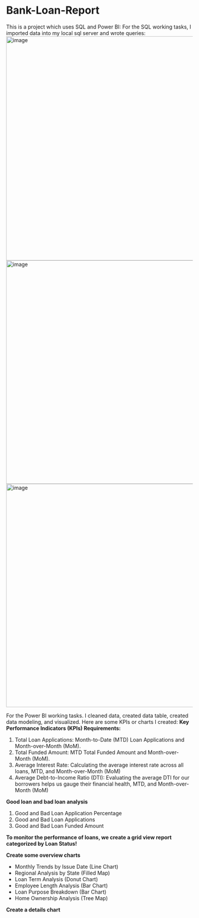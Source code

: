 # Bank-Loan-Report
This is a project which uses SQL and Power BI:
For the SQL working tasks, I imported data into my local sql server and wrote queries: 
<img width="604" alt="image" src="https://github.com/user-attachments/assets/1039fb12-7d33-49f3-a750-e2e42a129200" />
<img width="602" alt="image" src="https://github.com/user-attachments/assets/e56af526-3952-4324-97fb-87b327bd8b6b" />
<img width="602" alt="image" src="https://github.com/user-attachments/assets/0b423849-f22b-4c4f-abf4-bdde9b83f9ec" />


For the Power BI working tasks. I cleaned data, created data table, created data modeling, and visualized. Here are some KPIs or charts I created:
**Key Performance Indicators (KPIs) Requirements:**
  1. Total Loan Applications: Month-to-Date (MTD) Loan Applications and Month-over-Month (MoM).
  2. Total Funded Amount: MTD Total Funded Amount and Month-over-Month (MoM).
  3. Average Interest Rate: Calculating the average interest rate across all loans, MTD, and Month-over-Month (MoM)
  4. Average Debt-to-Income Ratio (DTI): Evaluating the average DTI for our borrowers helps us gauge their financial health, MTD, and Month-over-Month (MoM)

**Good loan and bad loan analysis**
  1. Good and Bad Loan Application Percentage
  2. Good and Bad Loan Applications
  3. Good and Bad Loan Funded Amount

**To monitor the performance of loans, we create a grid view report categorized by Loan Status!**

**Create some overview charts**
- Monthly Trends by Issue Date (Line Chart)
- Regional Analysis by State (Filled Map)
- Loan Term Analysis (Donut Chart)
- Employee Length Analysis (Bar Chart)
- Loan Purpose Breakdown (Bar Chart)
- Home Ownership Analysis (Tree Map)

**Create a details chart**



  
